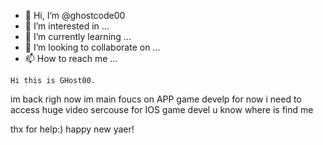 - 👋 Hi, I’m @ghostcode00
- 👀 I’m interested in ...
- 🌱 I’m currently learning ...
- 💞️ I’m looking to collaborate on ...
- 📫 How to reach me ...

<!---
ghostcode00/ghostcode00 is a ✨ special ✨ repository because its `README.md` (this file) appears on your GitHub profile.
You can click the Preview link to take a look at your changes.
--->
    Hi this is GHost00. 
im back righ now im main foucs on APP game develp for now
i need to access huge video sercouse for IOS game devel
u know where is find me

thx for help:) happy new yaer!
